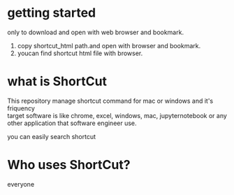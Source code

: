 # getting started
only to download and open with web browser and bookmark.
1. copy shortcut_html path.and open with browser and bookmark.
2. youcan find shortcut html file with browser.

# what is ShortCut
This repository manage shortcut command for mac or windows and it's friquency<br>
target software is like chrome, excel, windows, mac, jupyternotebook or any other application that software engineer use.

you can easily search shortcut

# Who uses ShortCut?
everyone
